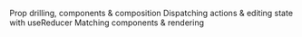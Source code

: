 Prop drilling, components & composition
Dispatching actions & editing state with useReducer
Matching components & rendering
